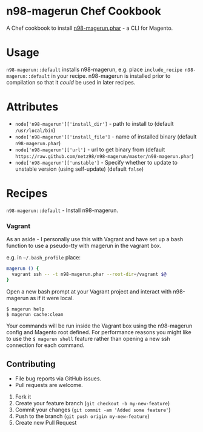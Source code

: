 # n98-magerun Chef Cookbook

A Chef cookbook to install [n98-magerun.phar](https://github.com/netz98/n98-magerun) - a CLI for Magento.


# Usage

`n98-magerun::default` installs n98-magerun, e.g. place `include_recipe n98-magerun::default` in your recipe.
n98-magerun is installed prior to compilation so that it *could* be used in later recipes. 


# Attributes

- `node['n98-magerun']['install_dir']` - path to install to (default `/usr/local/bin`)
- `node['n98-magerun']['install_file']` - name of installed binary (default `n98-magerun.phar`)
- `node['n98-magerun']['url']` - url to get binary from (default `https://raw.github.com/netz98/n98-magerun/master/n98-magerun.phar`)
- `node['n98-magerun']['unstable']` - Specify whether to update to unstable version (using self-update) (default `false`)


# Recipes

`n98-magerun::default` - Install n98-magerun.


### Vagrant

As an aside - I personally use this with Vagrant and have set up a bash function to use a pseudo-tty with magerun in the vagrant box.

e.g. in `~/.bash_profile` place:
```bash
magerun () {
  vagrant ssh -- -t n98-magerun.phar --root-dir=/vagrant $@
}
```

Open a new bash prompt at your Vagrant project and interact with n98-magerun as if it were local.
```
$ magerun help
$ magerun cache:clean
```

Your commands will be run inside the Vagrant box using the n98-magerun config and Magento root defined.
For performance reasons you might like to use the `$ magerun shell` feature rather than opening a new ssh connection for each command.


## Contributing

* File bug reports via GitHub issues.
* Pull requests are welcome.


1. Fork it
2. Create your feature branch (`git checkout -b my-new-feature`)
3. Commit your changes (`git commit -am 'Added some feature'`)
4. Push to the branch (`git push origin my-new-feature`)
5. Create new Pull Request
